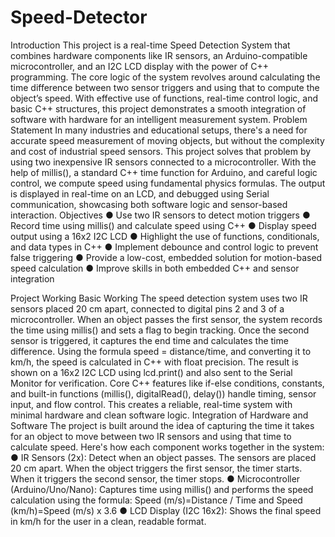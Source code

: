 # Speed-Detector
Introduction
This project is a real-time Speed Detection System that combines hardware components like IR sensors, an Arduino-compatible microcontroller, and an I2C LCD display with the power of C++ programming. The core logic of the system revolves around calculating the time difference between two sensor triggers and using that to compute the object’s speed. With effective use of functions, real-time control logic, and basic C++ structures, this project demonstrates a smooth integration of software with hardware for an intelligent measurement system.
Problem Statement
In many industries and educational setups, there's a need for accurate speed measurement of moving objects, but without the complexity and cost of industrial speed sensors. This project solves that problem by using two inexpensive IR sensors connected to a microcontroller. With the help of millis(), a standard C++ time function for Arduino, and careful logic control, we compute speed using fundamental physics formulas. The output is displayed in real-time on an LCD, and debugged using Serial communication, showcasing both software logic and sensor-based interaction.
Objectives
●	Use two IR sensors to detect motion triggers
●	Record time using millis() and calculate speed using C++
●	Display speed output using a 16x2 I2C LCD
●	Highlight the use of functions, conditionals, and data types in C++
●	Implement debounce and control logic to prevent false triggering
●	Provide a low-cost, embedded solution for motion-based speed calculation
●	Improve skills in both embedded C++ and sensor integration

Project Working
Basic Working
The speed detection system uses two IR sensors placed 20 cm apart, connected to digital pins 2 and 3 of a microcontroller. When an object passes the first sensor, the system records the time using millis() and sets a flag to begin tracking. Once the second sensor is triggered, it captures the end time and calculates the time difference.
Using the formula speed = distance/time, and converting it to km/h, the speed is calculated in C++ with float precision. The result is shown on a 16x2 I2C LCD using lcd.print() and also sent to the Serial Monitor for verification. Core C++ features like if-else conditions, constants, and built-in functions (millis(), digitalRead(), delay()) handle timing, sensor input, and flow control. This creates a reliable, real-time system with minimal hardware and clean software logic.
Integration of Hardware and Software
The project is built around the idea of capturing the time it takes for an object to move between two IR sensors and using that time to calculate speed. Here's how each component works together in the system:
●	IR Sensors (2x): Detect when an object passes. The sensors are placed 20 cm apart. When the object triggers the first sensor, the timer starts. When it triggers the second sensor, the timer stops.
●	Microcontroller (Arduino/Uno/Nano): Captures time using millis() and performs the speed calculation using the formula:
 Speed (m/s)=Distance / Time       and        Speed (km/h)=Speed (m/s) x 3.6
●	LCD Display (I2C 16x2): Shows the final speed in km/h for the user in a clean, readable format.
